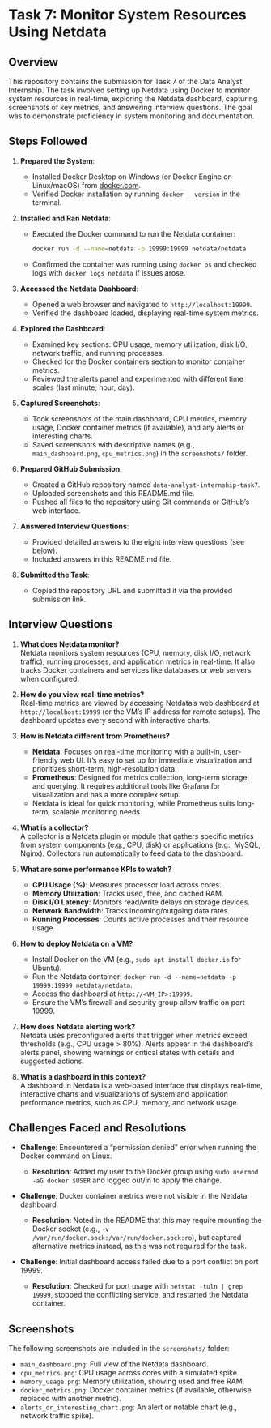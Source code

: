 # Task 7: Monitor System Resources Using Netdata

## Overview
This repository contains the submission for Task 7 of the Data Analyst Internship. The task involved setting up Netdata using Docker to monitor system resources in real-time, exploring the Netdata dashboard, capturing screenshots of key metrics, and answering interview questions. The goal was to demonstrate proficiency in system monitoring and documentation.

## Steps Followed
1. **Prepared the System**:
   - Installed Docker Desktop on Windows (or Docker Engine on Linux/macOS) from [docker.com](https://www.docker.com/products/docker-desktop).
   - Verified Docker installation by running `docker --version` in the terminal.

2. **Installed and Ran Netdata**:
   - Executed the Docker command to run the Netdata container:
     ```bash
     docker run -d --name=netdata -p 19999:19999 netdata/netdata
     ```
   - Confirmed the container was running using `docker ps` and checked logs with `docker logs netdata` if issues arose.

3. **Accessed the Netdata Dashboard**:
   - Opened a web browser and navigated to `http://localhost:19999`.
   - Verified the dashboard loaded, displaying real-time system metrics.

4. **Explored the Dashboard**:
   - Examined key sections: CPU usage, memory utilization, disk I/O, network traffic, and running processes.
   - Checked for the Docker containers section to monitor container metrics.
   - Reviewed the alerts panel and experimented with different time scales (last minute, hour, day).

5. **Captured Screenshots**:
   - Took screenshots of the main dashboard, CPU metrics, memory usage, Docker container metrics (if available), and any alerts or interesting charts.
   - Saved screenshots with descriptive names (e.g., `main_dashboard.png`, `cpu_metrics.png`) in the `screenshots/` folder.

6. **Prepared GitHub Submission**:
   - Created a GitHub repository named `data-analyst-internship-task7`.
   - Uploaded screenshots and this README.md file.
   - Pushed all files to the repository using Git commands or GitHub’s web interface.

7. **Answered Interview Questions**:
   - Provided detailed answers to the eight interview questions (see below).
   - Included answers in this README.md file.

8. **Submitted the Task**:
   - Copied the repository URL and submitted it via the provided submission link.

## Interview Questions
1. **What does Netdata monitor?**  
   Netdata monitors system resources (CPU, memory, disk I/O, network traffic), running processes, and application metrics in real-time. It also tracks Docker containers and services like databases or web servers when configured.

2. **How do you view real-time metrics?**  
   Real-time metrics are viewed by accessing Netdata’s web dashboard at `http://localhost:19999` (or the VM’s IP address for remote setups). The dashboard updates every second with interactive charts.

3. **How is Netdata different from Prometheus?**  
   - **Netdata**: Focuses on real-time monitoring with a built-in, user-friendly web UI. It’s easy to set up for immediate visualization and prioritizes short-term, high-resolution data.  
   - **Prometheus**: Designed for metrics collection, long-term storage, and querying. It requires additional tools like Grafana for visualization and has a more complex setup.  
   - Netdata is ideal for quick monitoring, while Prometheus suits long-term, scalable monitoring needs.

4. **What is a collector?**  
   A collector is a Netdata plugin or module that gathers specific metrics from system components (e.g., CPU, disk) or applications (e.g., MySQL, Nginx). Collectors run automatically to feed data to the dashboard.

5. **What are some performance KPIs to watch?**  
   - **CPU Usage (%)**: Measures processor load across cores.  
   - **Memory Utilization**: Tracks used, free, and cached RAM.  
   - **Disk I/O Latency**: Monitors read/write delays on storage devices.  
   - **Network Bandwidth**: Tracks incoming/outgoing data rates.  
   - **Running Processes**: Counts active processes and their resource usage.

6. **How to deploy Netdata on a VM?**  
   - Install Docker on the VM (e.g., `sudo apt install docker.io` for Ubuntu).  
   - Run the Netdata container: `docker run -d --name=netdata -p 19999:19999 netdata/netdata`.  
   - Access the dashboard at `http://<VM_IP>:19999`.  
   - Ensure the VM’s firewall and security group allow traffic on port 19999.

7. **How does Netdata alerting work?**  
   Netdata uses preconfigured alerts that trigger when metrics exceed thresholds (e.g., CPU usage > 80%). Alerts appear in the dashboard’s alerts panel, showing warnings or critical states with details and suggested actions.

8. **What is a dashboard in this context?**  
   A dashboard in Netdata is a web-based interface that displays real-time, interactive charts and visualizations of system and application performance metrics, such as CPU, memory, and network usage.

## Challenges Faced and Resolutions
- **Challenge**: Encountered a “permission denied” error when running the Docker command on Linux.  
  - **Resolution**: Added my user to the Docker group using `sudo usermod -aG docker $USER` and logged out/in to apply the change.

- **Challenge**: Docker container metrics were not visible in the Netdata dashboard.  
  - **Resolution**: Noted in the README that this may require mounting the Docker socket (e.g., `-v /var/run/docker.sock:/var/run/docker.sock:ro`), but captured alternative metrics instead, as this was not required for the task.

- **Challenge**: Initial dashboard access failed due to a port conflict on port 19999.  
  - **Resolution**: Checked for port usage with `netstat -tuln | grep 19999`, stopped the conflicting service, and restarted the Netdata container.

## Screenshots
The following screenshots are included in the `screenshots/` folder:
- `main_dashboard.png`: Full view of the Netdata dashboard.
- `cpu_metrics.png`: CPU usage across cores with a simulated spike.
- `memory_usage.png`: Memory utilization, showing used and free RAM.
- `docker_metrics.png`: Docker container metrics (if available, otherwise replaced with another metric).
- `alerts_or_interesting_chart.png`: An alert or notable chart (e.g., network traffic spike).
